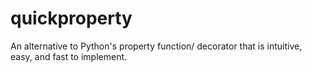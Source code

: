 # quickproperty
An alternative to Python's property function/ decorator that is intuitive, easy, and fast to implement.
